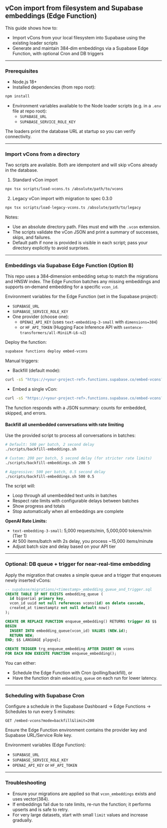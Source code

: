 ## vCon import from filesystem and Supabase embeddings (Edge Function)

This guide shows how to:
- Import vCons from your local filesystem into Supabase using the existing loader scripts
- Generate and maintain 384‑dim embeddings via a Supabase Edge Function, with optional Cron and DB triggers

---

### Prerequisites
- Node.js 18+
- Installed dependencies (from repo root):

```bash
npm install
```

- Environment variables available to the Node loader scripts (e.g. in a `.env` file at repo root):
  - `SUPABASE_URL`
  - `SUPABASE_SERVICE_ROLE_KEY`

The loaders print the database URL at startup so you can verify connectivity.

---

### Import vCons from a directory

Two scripts are available. Both are idempotent and will skip vCons already in the database.

1) Standard vCon import

```bash
npx tsx scripts/load-vcons.ts /absolute/path/to/vcons
```

2) Legacy vCon import with migration to spec 0.3.0

```bash
npx tsx scripts/load-legacy-vcons.ts /absolute/path/to/legacy
```

Notes:
- Use an absolute directory path. Files must end with the `.vcon` extension.
- The scripts validate the vCon JSON and print a summary of successes, skips, and failures.
- Default path if none is provided is visible in each script; pass your directory explicitly to avoid surprises.

---

### Embeddings via Supabase Edge Function (Option B)

This repo uses a 384‑dimension embedding setup to match the migrations and HNSW index. The Edge Function batches any missing embeddings and supports on‑demand embedding for a specific `vcon_id`.

Environment variables for the Edge Function (set in the Supabase project):
- `SUPABASE_URL`
- `SUPABASE_SERVICE_ROLE_KEY`
- One provider (choose one):
  - `OPENAI_API_KEY` (uses `text-embedding-3-small` with `dimensions=384`)
  - or `HF_API_TOKEN` (Hugging Face Inference API with `sentence-transformers/all-MiniLM-L6-v2`)

Deploy the function:

```bash
supabase functions deploy embed-vcons
```

Manual triggers:
- Backfill (default mode):

```bash
curl -sS "https://<your-project-ref>.functions.supabase.co/embed-vcons?mode=backfill&limit=200"
```

- Embed a single vCon:

```bash
curl -sS "https://<your-project-ref>.functions.supabase.co/embed-vcons?mode=embed&vcon_id=<uuid>"
```

The function responds with a JSON summary: counts for embedded, skipped, and errors.

#### Backfill all unembedded conversations with rate limiting

Use the provided script to process all conversations in batches:

```bash
# Default: 500 per batch, 2 second delay
./scripts/backfill-embeddings.sh

# Custom: 200 per batch, 5 second delay (for stricter rate limits)
./scripts/backfill-embeddings.sh 200 5

# Aggressive: 500 per batch, 0.5 second delay
./scripts/backfill-embeddings.sh 500 0.5
```

The script will:
- Loop through all unembedded text units in batches
- Respect rate limits with configurable delays between batches
- Show progress and totals
- Stop automatically when all embeddings are complete

**OpenAI Rate Limits:**
- `text-embedding-3-small`: 5,000 requests/min, 5,000,000 tokens/min (Tier 1)
- At 500 items/batch with 2s delay, you process ~15,000 items/minute
- Adjust batch size and delay based on your API tier

---

### Optional: DB queue + trigger for near‑real‑time embedding

Apply the migration that creates a simple queue and a trigger that enqueues newly inserted vCons:

```sql
-- supabase/migrations/<timestamp>_embedding_queue_and_trigger.sql
CREATE TABLE IF NOT EXISTS embedding_queue (
  id bigserial primary key,
  vcon_id uuid not null references vcons(id) on delete cascade,
  created_at timestamptz not null default now()
);

CREATE OR REPLACE FUNCTION enqueue_embedding() RETURNS trigger AS $$
BEGIN
  INSERT INTO embedding_queue(vcon_id) VALUES (NEW.id);
  RETURN NEW;
END; $$ LANGUAGE plpgsql;

CREATE TRIGGER trg_enqueue_embedding AFTER INSERT ON vcons
FOR EACH ROW EXECUTE FUNCTION enqueue_embedding();
```

You can either:
- Schedule the Edge Function with Cron (polling/backfill), or
- Have the function drain `embedding_queue` on each run for lower latency.

---

### Scheduling with Supabase Cron
Configure a schedule in the Supabase Dashboard → Edge Functions → Schedules to run every 5 minutes:

```text
GET /embed-vcons?mode=backfill&limit=200
```

Ensure the Edge Function environment contains the provider key and Supabase URL/Service Role key.

Environment variables (Edge Function):
- `SUPABASE_URL`
- `SUPABASE_SERVICE_ROLE_KEY`
- `OPENAI_API_KEY` or `HF_API_TOKEN`

---

### Troubleshooting
- Ensure your migrations are applied so that `vcon_embeddings` exists and uses vector(384).
- If embeddings fail due to rate limits, re-run the function; it performs upserts and is safe to retry.
- For very large datasets, start with small `limit` values and increase gradually.


